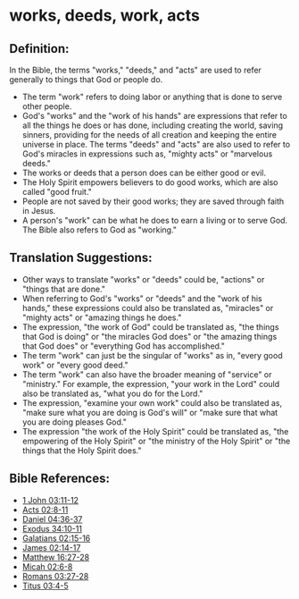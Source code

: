 # works, deeds, work, acts #

## Definition: ##

In the Bible, the terms "works," "deeds," and "acts" are used to refer generally to things that God or people do. 

* The term "work" refers to doing labor or anything that is done to serve other people.
* God's "works" and the "work of his hands" are expressions that refer to all the things he does or has done, including creating the world, saving sinners, providing for the needs of all creation and keeping the entire universe in place. The terms "deeds" and "acts" are also used to refer to God's miracles in expressions such as, "mighty acts" or "marvelous deeds."
* The works or deeds that a person does can be either good or evil.
* The Holy Spirit empowers believers to do good works, which are also called "good fruit."
* People are not saved by their good works; they are saved through faith in Jesus.
* A person's "work" can be what he does to earn a living or to serve God. The Bible also refers to God as "working."

## Translation Suggestions: ##

* Other ways to translate "works" or "deeds" could be, "actions" or "things that are done."
* When referring to God's "works" or "deeds" and the "work of his hands," these expressions could also be translated as, "miracles" or "mighty acts" or "amazing things he does."
* The expression, "the work of God" could be translated as, "the things that God is doing" or "the miracles God does" or "the amazing things that God does" or "everything God has accomplished."
* The term "work" can just be the singular of "works" as in, "every good work" or "every good deed."
* The term "work" can also have the broader meaning of "service" or "ministry." For example, the expression, "your work in the Lord" could also be translated as, "what you do for the Lord."
* The expression, "examine your own work" could also be translated as, "make sure what you are doing is God's will" or "make sure that what you are doing pleases God."
* The expression "the work of the Holy Spirit" could be translated as, "the empowering of the Holy Spirit" or "the ministry of the Holy Spirit" or "the things that the Holy Spirit does."



## Bible References: ##

* [1 John 03:11-12](en/tn/1jn/help/03/11)
* [Acts 02:8-11](en/tn/act/help/02/08)
* [Daniel 04:36-37](en/tn/dan/help/04/36)
* [Exodus 34:10-11](en/tn/exo/help/34/10)
* [Galatians 02:15-16](en/tn/gal/help/02/15)
* [James 02:14-17](en/tn/jas/help/02/14)
* [Matthew 16:27-28](en/tn/mat/help/16/27)
* [Micah 02:6-8](en/tn/mic/help/02/06)
* [Romans 03:27-28](en/tn/rom/help/03/27)
* [Titus 03:4-5](en/tn/tit/help/03/04)